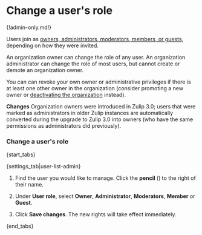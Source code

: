 # Change a user's role

{!admin-only.md!}

Users join as [owners, administrators, moderators, members, or
guests](/help/roles-and-permissions), depending on how they were
invited.

An organization owner can change the role of any user.  An
organization administrator can change the role of most users, but
cannot create or demote an organization owner.

You can can revoke your own owner or administrative privileges if
there is at least one other owner in the organization (consider
promoting a new owner or [deactivating the
organization](/help/deactivate-your-organization) instead).

**Changes** Organization owners were introduced in Zulip 3.0; users
that were marked as administrators in older Zulip instances are
automatically converted during the upgrade to Zulip 3.0 into owners
(who have the same permissions as administrators did previously).

### Change a user's role

{start_tabs}

{settings_tab|user-list-admin}

1. Find the user you would like to manage. Click the **pencil**
(<i class="fa fa-pencil"></i>) to the right of their name.

1. Under **User role**, select **Owner**, **Administrator**, **Moderators**, **Member** or **Guest**.

1. Click **Save changes**. The new rights will take effect immediately.

{end_tabs}
